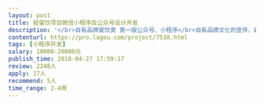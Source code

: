 ```yaml
---                
layout: post       
title: 轻餐饮项目微信小程序及公众号设计开发           
description: '</br>自有品牌餐饮类 第一版公众号、小程序</br>自有品牌文化的宣传、新产品的发布、各类线上活动、用户调研系统</br>需要有投票选举之类的功能</br>可以参考各大商场类小程序、公众号</br>公司地址位于下沙宝龙城市广场，方便当面沟通最好，具体价格可以商议</br>'     
contenturl: https://pro.lagou.com/project/7538.html      
tags: [小程序开发]            
salary: 10000-20000元          
publish_time: 2018-04-27 17:59:17         
review: 2248人                   
apply: 17人                   
recommend: 5人                   
time_range: 2-4周              
---                 
```

